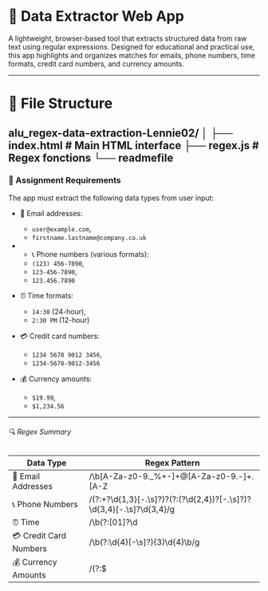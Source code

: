 # 🧠 Data Extractor Web App

A lightweight, browser-based tool that extracts structured data from raw text using regular expressions. Designed for educational and practical use, this app highlights and organizes matches for emails, phone numbers, time formats, credit card numbers, and currency amounts.

---

# 📁 File Structure
alu_regex-data-extraction-Lennie02/
│
├── index.html       # Main HTML interface
├── regex.js         # Regex fonctions
└── readmefile      
---

### 📌 Assignment Requirements

The app must extract the following data types from user input:

- 📧 Email addresses:
  - `user@example.com`,
  - `firstname.lastname@company.co.uk`

- - 📞 Phone numbers (various formats):
  - `(123) 456-7890`,
  - `123-456-7890`,
  - `123.456.7890`


- ⏰ Time formats:
  - `14:30` (24-hour),
  - `2:30 PM` (12-hour)

- 💳 Credit card numbers:
  - `1234 5678 9012 3456`,
  - `1234-5678-9012-3456`

- 💰 Currency amounts:
  - `$19.99`,
  - `$1,234.56`

---
###### 🔍 Regex Summary

| Data Type            | Regex Pattern |
|----------------------|---------------|
| 📧 Email Addresses       | /\b[A-Za-z0-9._%+-]+@[A-Za-z0-9.-]+\.[A-Z|a-z]{2,}\b/g |
| 📞 Phone Numbers         | /(?:\+?\d{1,3}[-.\s]?)?(?:\(?\d{2,4}\)?[-.\s]?)?\d{3,4}[-.\s]?\d{3,4}/g |
| ⏰ Time                  | /\b(?:[01]?\d|2[0-3]):[0-5]\d(?:\s?[APap][Mm])?\b/g |
| 💳 Credit Card Numbers   | /\b(?:\d{4}[-\s]?){3}\d{4}\b/g |
| 💰 Currency Amounts      | /(?:\$|€|£|Rwf|USD|EUR|GBP)\s?\d+(?:,\d{3})*(?:\.\d{2})?/g |


